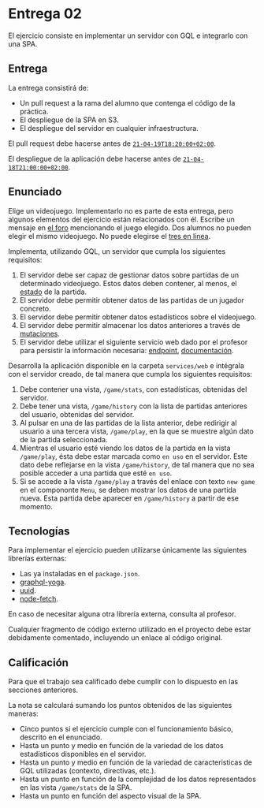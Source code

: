 # Entrega 02

El ejercicio consiste en implementar un servidor con GQL e integrarlo con una SPA.

## Entrega

La entrega consistirá de:

- Un pull request a la rama del alumno que contenga el código de la práctica.
- El despliegue de la SPA en S3.
- El despliegue del servidor en cualquier infraestructura.

El pull request debe hacerse antes de [`21-04-19T18:20:00+02:00`](https://en.wikipedia.org/wiki/ISO_8601#Combined_date_and_time_representations).

El despliegue de la aplicación debe hacerse antes de [`21-04-18T21:00:00+02:00`](https://en.wikipedia.org/wiki/ISO_8601#Combined_date_and_time_representations).

## Enunciado

Elige un videojuego. Implementarlo no es parte de esta entrega, pero algunos elementos del ejercicio están relacionados con él. Escribe un mensaje en [el foro](https://campus.uneatlantico.es/mod/forum/discuss.php?d=23452#p49722) mencionando el juego elegido. Dos alumnos no pueden elegir el mismo videojuego. No puede elegirse el [tres en línea](https://es.wikipedia.org/wiki/Tres_en_l%C3%ADnea).

Implementa, utilizando GQL, un servidor que cumpla los siguientes requisitos:

1. El servidor debe ser capaz de gestionar datos sobre partidas de un determinado videojuego. Estos datos deben contener, al menos, el [estado](<https://en.wikipedia.org/wiki/State_(computer_science)#Program_state>) de la partida.
1. El servidor debe permitir obtener datos de las partidas de un jugador concreto.
1. El servidor debe permitir obtener datos estadísticos sobre el videojuego.
1. El servidor debe permitir almacenar los datos anteriores a través de [mutaciones](https://graphql.org/learn/queries/#mutations).
1. El servidor debe utilizar el siguiente servicio web dado por el profesor para persistir la información necesaria: [endpoint](https://0qh9zi3q9g.execute-api.eu-west-1.amazonaws.com/development), [documentación](https://github.com/gmunguia/persistence-service/).

Desarrolla la aplicación disponible en la carpeta `services/web` e intégrala con el servidor creado, de tal manera que cumpla los siguientes requisitos:

1. Debe contener una vista, `/game/stats`, con estadísticas, obtenidas del servidor.
1. Debe tener una vista, `/game/history` con la lista de partidas anteriores del usuario, obtenidas del servidor.
1. Al pulsar en una de las partidas de la lista anterior, debe redirigir al usuario a una tercera vista, `/game/play`, en la que se muestre algún dato de la partida seleccionada.
1. Mientras el usuario esté viendo los datos de la partida en la vista `/game/play`, ésta debe estar marcada como `en uso` en el servidor. Este dato debe reflejarse en la vista `/game/history`, de tal manera que no sea posible acceder a una partida que esté `en uso`.
1. Si se accede a la vista `/game/play` a través del enlace con texto `new game` en el compononte `Menu`, se deben mostrar los datos de una partida nueva. Esta partida debe aparecer en `/game/history` a partir de ese momento.

## Tecnologías

Para implementar el ejercicio pueden utilizarse únicamente las siguientes librerías externas:

- Las ya instaladas en el `package.json`.
- [graphql-yoga](https://github.com/prisma-labs/graphql-yoga).
- [uuid](https://www.npmjs.com/package/uuid).
- [node-fetch](https://www.npmjs.com/package/node-fetch).

En caso de necesitar alguna otra librería externa, consulta al profesor.

Cualquier fragmento de código externo utilizado en el proyecto debe estar debidamente comentado, incluyendo un enlace al código original.

## Calificación

Para que el trabajo sea calificado debe cumplir con lo dispuesto en las secciones anteriores.

La nota se calculará sumando los puntos obtenidos de las siguientes maneras:

- Cinco puntos si el ejercicio cumple con el funcionamiento básico, descrito en el enunciado.
- Hasta un punto y medio en función de la variedad de los datos estadísticos disponibles en el servidor.
- Hasta un punto y medio en función de la variedad de caracteristicas de GQL utilizadas (contexto, directivas, etc.).
- Hasta un punto en función de la complejidad de los datos representados en las vista `/game/stats` de la SPA.
- Hasta un punto en función del aspecto visual de la SPA.
